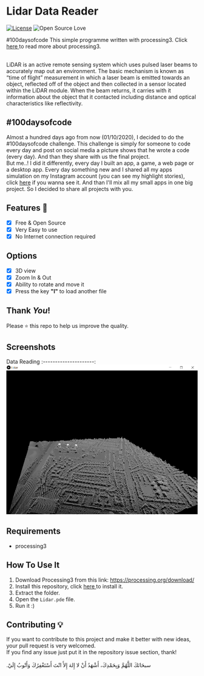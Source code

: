 # Lidar Data Reader
[![License](https://img.shields.io/badge/License-MIT-blue.svg)](LICENSE)
![Open Source Love](https://badges.frapsoft.com/os/v1/open-source.svg?v=102)

#100daysofcode This simple programme written with processing3.
Click <a href="https://processing.org"> here </a> to read more about processing3.<br><br>

LiDAR is an active remote sensing system which uses pulsed laser beams to accurately map out an environment. The basic mechanism is known as “time of flight” measurement in which a laser beam is emitted towards an object, reflected off of the object and then collected in a sensor located within the LiDAR module. When the beam returns, it carries with it information about the object that it contacted including distance and optical characteristics like reflectivity.

## #100daysofcode
Almost a hundred days ago from now (01/10/2020), I decided to do the #100daysofcode challenge. This challenge is simply for someone to code every day and post on social media a picture shows that he wrote a code (every day). And than they share with us the final project.<br>
But me..! I did it differently, every day I built an app, a game, a web page or a desktop app. Every day something new and I shared all my apps simulation on my Instagram account (you can see my highlight stories), click <a href='https://instagram.com/medyanis_hiou'>here</a> if you wanna see it. And than I'll mix all my small apps in one big project. So I decided to share all projects with you.<br>

## Features :dart:
* [x] Free & Open Source
* [x] Very Easy to use
* [x] No Internet connection required

## Options
* [x] 3D view
* [x] Zoom In & Out
* [x] Ability to rotate and move it
* [x] Press the key **"l"** to load another file

## Thank _You_!
Please :star: this repo to help us improve the quality.

## Screenshots
Data Reading
:---------------------:
![screenshoot](screenshots/ldr.png)

## Requirements
* processing3

## How To Use It
1. Download Processing3 from this link: https://processing.org/download/
2. Install this repository, click <a href="https://github.com/mohamedyanis/random-colors/archive/master.zip"> here </a> to install it.
3. Extract the folder.
4. Open the ```Lidar.pde``` file.
5. Run it :)

## Contributing 💡
If you want to contribute to this project and make it better with new ideas, your pull request is very welcomed.<br>
If you find any issue just put it in the repository issue section, thank!<br><br>
.سبحَانَكَ اللَّهُمَّ وَبِحَمْدِكَ، أَشْهَدُ أَنْ لا إِلهَ إِلأَ انْتَ أَسْتَغْفِرُكَ وَأَتْوبُ إِلَيْ

